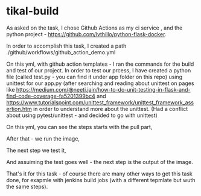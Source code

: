 # tikal-build

As asked on the task, I chose Github Actions as my ci service , and the python project - https://github.com/lvthillo/python-flask-docker.

In order to accomplish this task, I created a path ./github/workflows/github_action_demo.yml

On this yml, with github action templates - I ran the commands for the build and test of our project. 
In order to test our prcess, I have created a python file (called test.py - you can find it under app folder on this repo) using unittest for our app.py (after searching and reading about unittest on pages like https://medium.com/@neeti.jain/how-to-do-unit-testing-in-flask-and-find-code-coverage-fa5201399bc4 and https://www.tutorialspoint.com/unittest_framework/unittest_framework_assertion.htm
in order to understand more about the unittest. 
(Had a conflict about using pytest/unittest - and decided to go with unittest)

On this yml, you can see the steps starts with the pull part,

After that - we run the image,

The next step we test it,

And assuiming the test goes well - the next step is the output of the image. 


That's it for this task - of course there are many other ways to get this task done, for exapmle with jenkins build jobs (with a different tepmlate but wuth the same steps).
